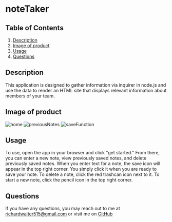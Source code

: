 # noteTaker

## Table of Contents
  1. [Description](#description)
  2. [Image of product](#screenshots)
  3. [Usage](#usage)
  4. [Questions](#questions)
  
  
  
## Description <a name="description"></a>
This application is designed to gather information via inquirer in node.js and use the data to render an HTML site that displays relevant information about members of your team.


## Image of product <a name="screenshots"></a>
![home](../Assets/home.png)
![previousNotes](../Assets/prevNotes.png)
![saveFunction](../Assets/saveFunc.png)


## Usage <a name="usage"></a>
To use, open the app in your browser and click "get started."  From there, you can enter a new note, view previously saved notes, and delete previously saved notes.  When you enter text for a note, the save icon will appear in the top right corner.  You simply click it when you are ready to save your note.  To delete a note, click the red trashcan icon next to it.  To start a new note, click the pencil icon in the top right corner.


## Questions <a name="questions"></a>
If you have any questions, you may reach out to me at richardwalter515@gmail.com
or visit me on [GitHub](https://www.github.com/richardwalter515)